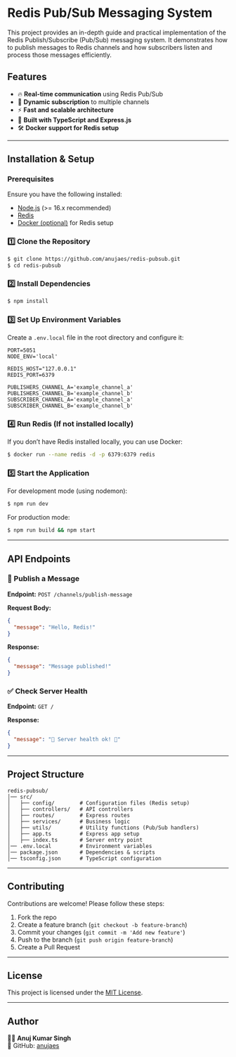 # Redis Pub/Sub Messaging System

This project provides an in-depth guide and practical implementation of the Redis Publish/Subscribe (Pub/Sub) messaging system. It demonstrates how to publish messages to Redis channels and how subscribers listen and process those messages efficiently.

## Features
- 🔥 **Real-time communication** using Redis Pub/Sub
- 📡 **Dynamic subscription** to multiple channels
- ⚡ **Fast and scalable architecture**
- 🚀 **Built with TypeScript and Express.js**
- 🛠 **Docker support for Redis setup**

---

## Installation & Setup
### Prerequisites
Ensure you have the following installed:
- [Node.js](https://nodejs.org/en/) (>= 16.x recommended)
- [Redis](https://redis.io/docs/getting-started/)
- [Docker (optional)](https://www.docker.com/) for Redis setup

### 1️⃣ Clone the Repository
```sh
$ git clone https://github.com/anujaes/redis-pubsub.git
$ cd redis-pubsub
```

### 2️⃣ Install Dependencies
```sh
$ npm install
```

### 3️⃣ Set Up Environment Variables
Create a `.env.local` file in the root directory and configure it:
```env
PORT=5051
NODE_ENV='local'

REDIS_HOST="127.0.0.1"
REDIS_PORT=6379

PUBLISHERS_CHANNEL_A='example_channel_a'
PUBLISHERS_CHANNEL_B='example_channel_b'
SUBSCRIBER_CHANNEL_A='example_channel_a'
SUBSCRIBER_CHANNEL_B='example_channel_b'
```

### 4️⃣ Run Redis (If not installed locally)
If you don’t have Redis installed locally, you can use Docker:
```sh
$ docker run --name redis -d -p 6379:6379 redis
```

### 5️⃣ Start the Application
For development mode (using nodemon):
```sh
$ npm run dev
```

For production mode:
```sh
$ npm run build && npm start
```

---

## API Endpoints
### 🚀 Publish a Message
**Endpoint:** `POST /channels/publish-message`

**Request Body:**
```json
{
  "message": "Hello, Redis!"
}
```

**Response:**
```json
{
  "message": "Message published!"
}
```

### ✅ Check Server Health
**Endpoint:** `GET /`

**Response:**
```json
{
  "message": "💪 Server health ok! 💪"
}
```

---

## Project Structure
```
redis-pubsub/
│── src/
│   ├── config/        # Configuration files (Redis setup)
│   ├── controllers/   # API controllers
│   ├── routes/        # Express routes
│   ├── services/      # Business logic
│   ├── utils/         # Utility functions (Pub/Sub handlers)
│   ├── app.ts         # Express app setup
│   ├── index.ts       # Server entry point
│── .env.local         # Environment variables
│── package.json       # Dependencies & scripts
│── tsconfig.json      # TypeScript configuration
```

---

## Contributing
Contributions are welcome! Please follow these steps:
1. Fork the repo
2. Create a feature branch (`git checkout -b feature-branch`)
3. Commit your changes (`git commit -m 'Add new feature'`)
4. Push to the branch (`git push origin feature-branch`)
5. Create a Pull Request

---

## License
This project is licensed under the [MIT License](LICENSE).

---

## Author
👨‍💻 **Anuj Kumar Singh**  
🔗 GitHub: [anujaes](https://github.com/anujaes)

